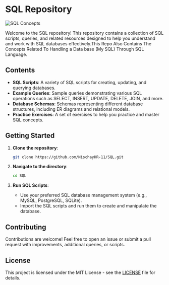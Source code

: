 # SQL Repository

![SQL Concepts](https://github.com/NischayHR-11/SQL/raw/main/images/sql_concepts.png)

Welcome to the SQL repository! This repository contains a collection of SQL scripts, queries, and related resources designed to help you understand and work with SQL databases effectively.This Repo Also Contains The Concepts Related To Handling a Data base (My SQL) Through SQL Language.

## Contents

- **SQL Scripts**: A variety of SQL scripts for creating, updating, and querying databases.
- **Example Queries**: Sample queries demonstrating various SQL operations such as SELECT, INSERT, UPDATE, DELETE, JOIN, and more.
- **Database Schemas**: Schemas representing different database structures, including ER diagrams and relational models.
- **Practice Exercises**: A set of exercises to help you practice and master SQL concepts.

## Getting Started

1. **Clone the repository**:
   ```bash
   git clone https://github.com/NischayHR-11/SQL.git
   ```
2. **Navigate to the directory**:
   ```bash
   cd SQL
   ```

3. **Run SQL Scripts**:
   - Use your preferred SQL database management system (e.g., MySQL, PostgreSQL, SQLite).
   - Import the SQL scripts and run them to create and manipulate the database.

## Contributing

Contributions are welcome! Feel free to open an issue or submit a pull request with improvements, additional queries, or scripts.

## License

This project is licensed under the MIT License - see the [LICENSE](LICENSE) file for details.

